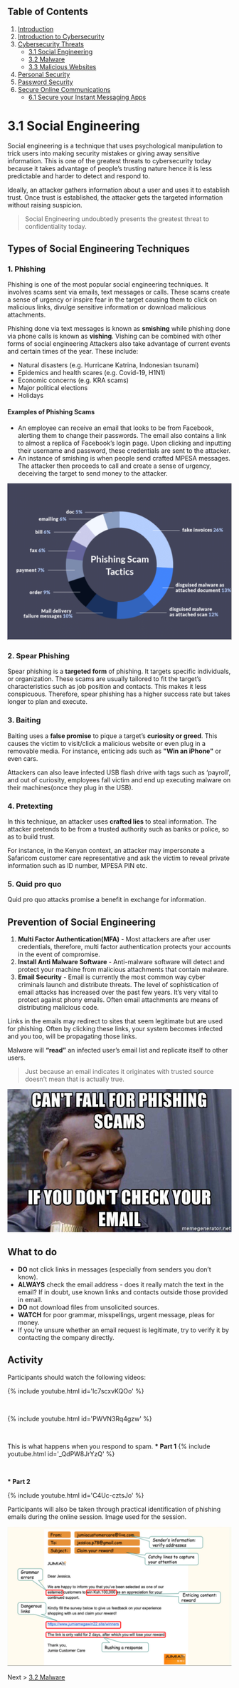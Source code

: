 ## Table of Contents

1. [Introduction](https://digital-safety.net)
1. [Introduction to Cybersecurity](https://digital-safety.net/training/introduction)
1. [Cybersecurity Threats](https://digital-safety.net/training/cybersecuritythreats)
    * [3.1 Social Engineering](https://digital-safety.net/training/socialengineering)
    * [3.2 Malware](https://digital-safety.net/training/malware)
    * [3.3 Malicious Websites](https://digital-safety.net/training/maliciouswebsites)
1. [Personal Security](https://digital-safety.net/training/personalsecurity)
1. [Password Security](https://digital-safety.net/training/passwordsecurity)
1. [Secure Online Communications](https://digital-safety.net/training/securecommunications)
    * [6.1 Secure your Instant Messaging Apps](https://digital-safety.net/training/secureim)
    
# 3.1 Social Engineering
Social engineering is a technique that uses psychological manipulation to trick users into making security mistakes or giving away sensitive information. This is one of the greatest threats to cybersecurity today because it takes advantage of people’s trusting nature hence it is less predictable and harder to detect and respond to. 

Ideally, an attacker gathers information about a user and uses it to establish trust. Once trust is established, the attacker gets the targeted information without raising suspicion. 

> Social Engineering undoubtedly presents the greatest threat to confidentiality today. 

## Types of Social Engineering Techniques
### 1. Phishing 
Phishing is one of the most popular social engineering techniques. It involves scams sent via emails, text messages or calls. These scams create a sense of urgency or inspire fear in the target causing them to click on malicious links, divulge sensitive information or download malicious attachments.<br/> 

Phishing done via text messages is known as __smishing__ while phishing done via phone calls is known as __vishing__. Vishing can be combined with other forms of social engineering
Attackers also take advantage of current events and certain times of the year. These include: 
* Natural disasters (e.g. Hurricane Katrina, Indonesian tsunami)
* Epidemics and health scares (e.g. Covid-19, H1N1)
*	Economic concerns (e.g. KRA scams)
*	Major political elections
*	Holidays 

#### Examples of Phishing Scams
* An employee can receive an email that looks to be from Facebook, alerting them to change their passwords. The email also contains a link to almost a replica of Facebook’s login page. Upon clicking and inputting their username and password, these credentials are sent to the attacker. 
* An instance of smishing is when people send crafted MPESA messages. The attacker then proceeds to call and create a sense of urgency, deceiving the target to send money to the attacker.

![Phishing stats](../images/phishingscam.png)

### 2. Spear Phishing
Spear phishing is a __targeted form__ of phishing. It targets specific individuals, or organization. These scams are usually tailored to fit the target’s characteristics such as job position and contacts. This makes it less conspicuous. Therefore, spear phishing has a higher success rate but takes longer to plan and execute. 

### 3. Baiting
Baiting uses a __false promise__ to pique a target’s __curiosity or greed__. This causes the victim to visit/click a malicious website or even plug in a removable media. For instance, enticing ads such as __"Win an iPhone"__ or even cars.

Attackers can also leave infected USB flash drive  with tags such as ‘payroll’, and out of curiosity, employees fall victim and end up executing malware on their machines(once they plug in the USB).

### 4. Pretexting
In this technique, an attacker uses __crafted lies__ to steal information. The attacker pretends to be from a trusted authority such as banks or police, so as to build trust.

For instance, in the Kenyan context, an attacker may impersonate a Safaricom customer care representative and ask the victim to reveal private information such as ID number, MPESA PIN etc.

### 5. Quid pro quo 
Quid pro quo attacks promise a benefit in exchange for information. 

## Prevention of Social Engineering

1. __Multi Factor Authentication(MFA)__ - Most attackers are after user credentials, therefore, multi factor authentication protects your accounts in the event of compromise.
2. __Install Anti Malware Software__ - Anti-malware software will detect and protect your machine from malicious attachments that contain malware.
3. __Email Security__ - Email is currently the most common way cyber criminals launch and distribute threats. The level of sophistication of email attacks has increased over the past few years. It’s very vital to protect against phony emails. 
Often email attachments are means of distributing malicious code. 

Links in the emails may redirect to sites that seem legitimate but are used for phishing. Often by clicking these links, your system becomes infected and you too, will be propagating those links.

Malware will __“read”__ an infected user’s email list and replicate itself to other users.

> Just because an email indicates it originates with trusted source doesn’t mean that is actually true.

![Phishing prevention meme](../images/phishingmeme.jpeg)

## What to do 
* __DO__ not click links in messages (especially from senders you don’t know).
* __ALWAYS__ check the email address - does it really match the text in the email? If in doubt, use known links and contacts outside those provided in email. 
* __DO__ not download files from unsolicited sources.
* __WATCH__ for poor grammar, misspellings, urgent message, pleas for money. 
* If you're unsure whether an email request is legitimate, try to verify it by contacting the company directly.

## Activity 
Participants should watch the following videos:


{% include youtube.html id='lc7scxvKQOo' %}

<br/>

{% include youtube.html id='PWVN3Rq4gzw' %}

<br/>

This is what happens when you respond to spam. 
__* Part 1__
{% include youtube.html id='_QdPW8JrYzQ' %}

<br/>

__* Part 2__
<br/>

{% include youtube.html id='C4Uc-cztsJo' %}


Participants will also be taken through practical identification of phishing emails during the online session. Image used for the session. 

![Phishing prevention meme](../images/phishingbreakdown.png)

Next > [3.2 Malware](https://digital-safety.net/training/malware)






